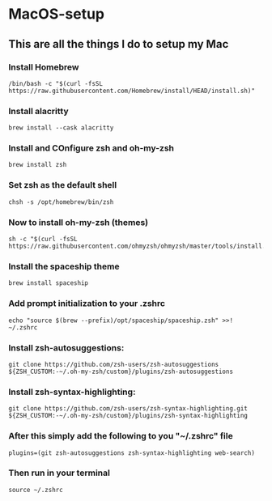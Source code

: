 # MacOS-setup

## This are all the things I do to setup my Mac

### Install Homebrew

```
/bin/bash -c "$(curl -fsSL https://raw.githubusercontent.com/Homebrew/install/HEAD/install.sh)"
```

### Install alacritty
```
brew install --cask alacritty
```

### Install and COnfigure zsh and oh-my-zsh

```
brew install zsh
```
### Set zsh as the default shell
```
chsh -s /opt/homebrew/bin/zsh
```
### Now to install oh-my-zsh (themes)

```
sh -c "$(curl -fsSL https://raw.githubusercontent.com/ohmyzsh/ohmyzsh/master/tools/install.sh)"
```
### Install the spaceship theme
```
brew install spaceship  
```
### Add prompt initialization to your .zshrc
```
echo "source $(brew --prefix)/opt/spaceship/spaceship.zsh" >>! ~/.zshrc
```
### Install zsh-autosuggestions:
```
git clone https://github.com/zsh-users/zsh-autosuggestions ${ZSH_CUSTOM:-~/.oh-my-zsh/custom}/plugins/zsh-autosuggestions
```
### Install zsh-syntax-highlighting:
```
git clone https://github.com/zsh-users/zsh-syntax-highlighting.git ${ZSH_CUSTOM:-~/.oh-my-zsh/custom}/plugins/zsh-syntax-highlighting
```
### After this simply add the following to you "~/.zshrc" file
```
plugins=(git zsh-autosuggestions zsh-syntax-highlighting web-search)
```
### Then run in your terminal
```
source ~/.zshrc
```
